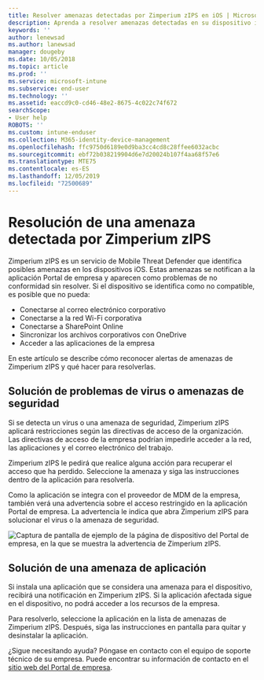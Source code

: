 ```yaml
---
title: Resolver amenazas detectadas por Zimperium zIPS en iOS | Microsoft Docs
description: Aprenda a resolver amenazas detectadas en su dispositivo iOS.
keywords: ''
author: lenewsad
ms.author: lanewsad
manager: dougeby
ms.date: 10/05/2018
ms.topic: article
ms.prod: ''
ms.service: microsoft-intune
ms.subservice: end-user
ms.technology: ''
ms.assetid: eaccd9c0-cd46-48e2-8675-4c022c74f672
searchScope:
- User help
ROBOTS: ''
ms.custom: intune-enduser
ms.collection: M365-identity-device-management
ms.openlocfilehash: ffc9750d6189e0d9ba3cc4cd8c28ffee6032acbc
ms.sourcegitcommit: ebf72b038219904d6e7d20024b107f4aa68f57e6
ms.translationtype: MTE75
ms.contentlocale: es-ES
ms.lasthandoff: 12/05/2019
ms.locfileid: "72500689"
---
```

# <a name="resolve-a-threat-found-by-zimperium-zips"></a>Resolución de una amenaza detectada por Zimperium zIPS

Zimperium zIPS es un servicio de Mobile Threat Defender que identifica posibles amenazas en los dispositivos iOS. Estas amenazas se notifican a la aplicación Portal de empresa y aparecen como problemas de no conformidad sin resolver. Si el dispositivo se identifica como no compatible, es posible que no pueda:

* Conectarse al correo electrónico corporativo
* Conectarse a la red Wi-Fi corporativa
* Conectarse a SharePoint Online
* Sincronizar los archivos corporativos con OneDrive
* Acceder a las aplicaciones de la empresa

En este artículo se describe cómo reconocer alertas de amenazas de Zimperium zIPS y qué hacer para resolverlas. 

## <a name="troubleshoot-virus-or-security-threat"></a>Solución de problemas de virus o amenazas de seguridad  
Si se detecta un virus o una amenaza de seguridad, Zimperium zIPS aplicará restricciones según las directivas de acceso de la organización. Las directivas de acceso de la empresa podrían impedirle acceder a la red, las aplicaciones y el correo electrónico del trabajo.  

Zimperium zIPS le pedirá que realice alguna acción para recuperar el acceso que ha perdido. Seleccione la amenaza y siga las instrucciones dentro de la aplicación para resolverla.

Como la aplicación se integra con el proveedor de MDM de la empresa, también verá una advertencia sobre el acceso restringido en la aplicación Portal de empresa. La advertencia le indica que abra Zimperium zIPS para solucionar el virus o la amenaza de seguridad.  

  ![Captura de pantalla de ejemplo de la página de dispositivo del Portal de empresa, en la que se muestra la advertencia de Zimperium zIPS.](./media/CP-lookout-virus-banner-1808.png)  
  
## <a name="troubleshoot-an-app-threat"></a>Solución de una amenaza de aplicación

Si instala una aplicación que se considera una amenaza para el dispositivo, recibirá una notificación en Zimperium zIPS. Si la aplicación afectada sigue en el dispositivo, no podrá acceder a los recursos de la empresa.  

Para resolverlo, seleccione la aplicación en la lista de amenazas de Zimperium zIPS. Después, siga las instrucciones en pantalla para quitar y desinstalar la aplicación.  

¿Sigue necesitando ayuda? Póngase en contacto con el equipo de soporte técnico de su empresa. Puede encontrar su información de contacto en el [sitio web del Portal de empresa](https://go.microsoft.com/fwlink/?linkid=2010980).   
